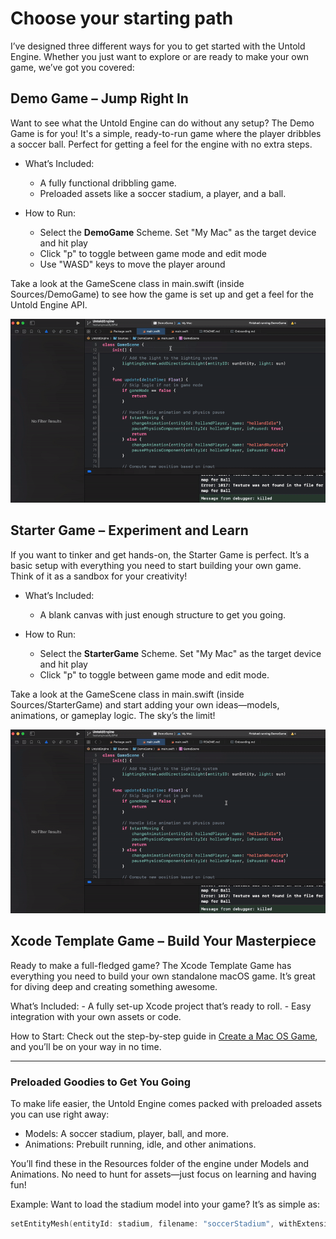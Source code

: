 #  Choose your starting path

I’ve designed three different ways for you to get started with the Untold Engine. Whether you just want to explore or are ready to make your own game, we’ve got you covered:

## Demo Game – Jump Right In

Want to see what the Untold Engine can do without any setup? The Demo Game is for you! It's a simple, ready-to-run game where the player dribbles a soccer ball. Perfect for getting a feel for the engine with no extra steps.

- What’s Included:
    - A fully functional dribbling game.
    - Preloaded assets like a soccer stadium, a player, and a ball.

- How to Run: 
    - Select the **DemoGame** Scheme. Set "My Mac" as the target device and hit play
    - Click "p" to toggle between game mode and edit mode
    - Use "WASD" keys to move the player around

Take a look at the GameScene class in main.swift (inside Sources/DemoGame) to see how the game is set up and get a feel for the Untold Engine API.

![DemoGame](../images/choosedemogame.gif)


## Starter Game – Experiment and Learn

If you want to tinker and get hands-on, the Starter Game is perfect. It’s a basic setup with everything you need to start building your own game. Think of it as a sandbox for your creativity!

- What’s Included:
    - A blank canvas with just enough structure to get you going.
    
- How to Run: 
    - Select the **StarterGame** Scheme. Set "My Mac" as the target device and hit play
    - Click "p" to toggle between game mode and edit mode.
    
    
Take a look at the GameScene class in main.swift (inside Sources/StarterGame) and start adding your own ideas—models, animations, or gameplay logic. The sky’s the limit!

![StarterGame](../images/choosestartergame.gif)

## Xcode Template Game – Build Your Masterpiece

Ready to make a full-fledged game? The Xcode Template Game has everything you need to build your own standalone macOS game. It’s great for diving deep and creating something awesome.

What’s Included:
    - A fully set-up Xcode project that’s ready to roll.
    - Easy integration with your own assets or code.

How to Start: Check out the step-by-step guide in [Create a Mac OS Game](CreateMacOSGame.md), and you’ll be on your way in no time.

---

### Preloaded Goodies to Get You Going

To make life easier, the Untold Engine comes packed with preloaded assets you can use right away:

- Models: A soccer stadium, player, ball, and more.
- Animations: Prebuilt running, idle, and other animations.

You’ll find these in the Resources folder of the engine under Models and Animations. No need to hunt for assets—just focus on learning and having fun!

Example:
Want to load the stadium model into your game? It’s as simple as:


```swift
setEntityMesh(entityId: stadium, filename: "soccerStadium", withExtension: "usdc")
```
